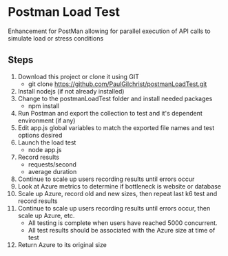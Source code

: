 # Postman Load Test

Enhancement for PostMan allowing for parallel execution of API calls to simulate load or stress conditions

## Steps
1. Download this project or clone it using GIT
	* git clone https://github.com/PaulGilchrist/postmanLoadTest.git
1. Install nodejs (if not already installed)
2. Change to the postmanLoadTest folder and install needed packages
	* npm install
3. Run Postman and export the collection to test and it's dependent environment (if any)
4. Edit app.js global variables to match the exported file names and test options desired
5. Launch the load test
	* node app.js
6. Record results
	* requests/second
	* average duration
7. Continue to scale up users recording results until errors occur
8. Look at Azure metrics to determine if bottleneck is website or database
9. Scale up Azure, record old and new sizes, then repeat last k6 test and record results
10. Continue to scale up users recording results until errors occur, then scale up Azure, etc.
	* All testing is complete when users have reached 5000 concurrent.
	* All test results should be associated with the Azure size at time of test
11. Return Azure to its original size

